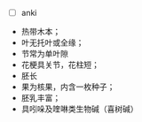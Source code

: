 * [ ] anki
* 热带木本；
* 叶无托叶或全缘；
* 节常为单叶隙
* 花梗具关节，花柱短；
* 胚长
* 果为核果，内含一枚种子；
* 胚乳丰富；
* 具吲哚及喹啉类生物碱（喜树碱）


